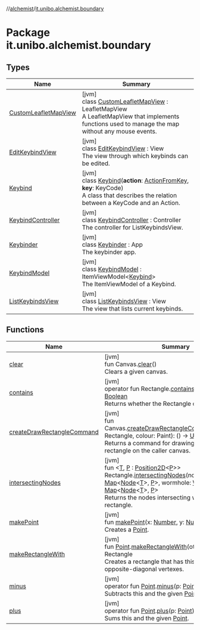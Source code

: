 //[alchemist](../../index.md)/[it.unibo.alchemist.boundary](index.md)

# Package it.unibo.alchemist.boundary

## Types

| Name | Summary |
|---|---|
| [CustomLeafletMapView](-custom-leaflet-map-view/index.md) | [jvm]<br>class [CustomLeafletMapView](-custom-leaflet-map-view/index.md) : LeafletMapView<br>A LeafletMapView that implements functions used to manage the map without any mouse events. |
| [EditKeybindView](-edit-keybind-view/index.md) | [jvm]<br>class [EditKeybindView](-edit-keybind-view/index.md) : View<br>The view through which keybinds can be edited. |
| [Keybind](-keybind/index.md) | [jvm]<br>class [Keybind](-keybind/index.md)(**action**: [ActionFromKey](../it.unibo.alchemist.input/-action-from-key/index.md), **key**: KeyCode)<br>A class that describes the relation between a KeyCode and an Action. |
| [KeybindController](-keybind-controller/index.md) | [jvm]<br>class [KeybindController](-keybind-controller/index.md) : Controller<br>The controller for ListKeybindsView. |
| [Keybinder](-keybinder/index.md) | [jvm]<br>class [Keybinder](-keybinder/index.md) : App<br>The keybinder app. |
| [KeybindModel](-keybind-model/index.md) | [jvm]<br>class [KeybindModel](-keybind-model/index.md) : ItemViewModel<[Keybind](-keybind/index.md)> <br>The ItemViewModel of a Keybind. |
| [ListKeybindsView](-list-keybinds-view/index.md) | [jvm]<br>class [ListKeybindsView](-list-keybinds-view/index.md) : View<br>The view that lists current keybinds. |

## Functions

| Name | Summary |
|---|---|
| [clear](clear.md) | [jvm]<br>fun Canvas.[clear](clear.md)()<br>Clears a given canvas. |
| [contains](contains.md) | [jvm]<br>operator fun Rectangle.[contains](contains.md)(point: [Point](https://docs.oracle.com/javase/8/docs/api/java/awt/Point.html)): [Boolean](https://kotlinlang.org/api/latest/jvm/stdlib/kotlin/-boolean/index.html)<br>Returns whether the Rectangle contains [point](contains.md). |
| [createDrawRectangleCommand](create-draw-rectangle-command.md) | [jvm]<br>fun Canvas.[createDrawRectangleCommand](create-draw-rectangle-command.md)(rectangle: Rectangle, colour: Paint): () -> [Unit](https://kotlinlang.org/api/latest/jvm/stdlib/kotlin/-unit/index.html)<br>Returns a command for drawing the given rectangle on the caller canvas. |
| [intersectingNodes](intersecting-nodes.md) | [jvm]<br>fun <[T](intersecting-nodes.md), [P](intersecting-nodes.md) : [Position2D](../it.unibo.alchemist.model.interfaces/-position2-d/index.md)<[P](intersecting-nodes.md)>> Rectangle.[intersectingNodes](intersecting-nodes.md)(nodes: [Map](https://kotlinlang.org/api/latest/jvm/stdlib/kotlin.collections/-map/index.html)<[Node](../it.unibo.alchemist.model.interfaces/-node/index.md)<[T](intersecting-nodes.md)>, [P](intersecting-nodes.md)>, wormhole: [Wormhole2D](../it.unibo.alchemist.boundary.wormhole.interfaces/-wormhole2-d/index.md)<[P](intersecting-nodes.md)>): [Map](https://kotlinlang.org/api/latest/jvm/stdlib/kotlin.collections/-map/index.html)<[Node](../it.unibo.alchemist.model.interfaces/-node/index.md)<[T](intersecting-nodes.md)>, [P](intersecting-nodes.md)><br>Returns the nodes intersecting with the caller rectangle. |
| [makePoint](make-point.md) | [jvm]<br>fun [makePoint](make-point.md)(x: [Number](https://kotlinlang.org/api/latest/jvm/stdlib/kotlin/-number/index.html), y: [Number](https://kotlinlang.org/api/latest/jvm/stdlib/kotlin/-number/index.html)): [Point](https://docs.oracle.com/javase/8/docs/api/java/awt/Point.html)<br>Creates a [Point](https://docs.oracle.com/javase/8/docs/api/java/awt/Point.html). |
| [makeRectangleWith](make-rectangle-with.md) | [jvm]<br>fun [Point](https://docs.oracle.com/javase/8/docs/api/java/awt/Point.html).[makeRectangleWith](make-rectangle-with.md)(other: [Point](https://docs.oracle.com/javase/8/docs/api/java/awt/Point.html)): Rectangle<br>Creates a rectangle that has this and [other](make-rectangle-with.md) as its opposite-diagonal vertexes. |
| [minus](minus.md) | [jvm]<br>operator fun [Point](https://docs.oracle.com/javase/8/docs/api/java/awt/Point.html).[minus](minus.md)(p: [Point](https://docs.oracle.com/javase/8/docs/api/java/awt/Point.html)): [Point](https://docs.oracle.com/javase/8/docs/api/java/awt/Point.html)<br>Subtracts this and the given [Point](https://docs.oracle.com/javase/8/docs/api/java/awt/Point.html). |
| [plus](plus.md) | [jvm]<br>operator fun [Point](https://docs.oracle.com/javase/8/docs/api/java/awt/Point.html).[plus](plus.md)(p: [Point](https://docs.oracle.com/javase/8/docs/api/java/awt/Point.html)): [Point](https://docs.oracle.com/javase/8/docs/api/java/awt/Point.html)<br>Sums this and the given [Point](https://docs.oracle.com/javase/8/docs/api/java/awt/Point.html). |
